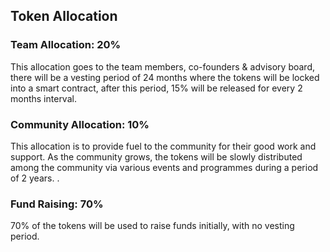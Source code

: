 ## Token Allocation

### Team Allocation: 20%
This allocation goes to the team members, co-founders & advisory board, there will be a  vesting period of 24 months where the tokens will be locked into a smart contract, after this period, 15% will be released for every 2 months interval.

### Community Allocation: 10%
This allocation is to provide fuel to the community for their good work and support. As the community grows, the tokens will be slowly distributed among the community via various events and programmes during a period of 2 years.
.
### Fund Raising: 70%
70% of the tokens will be used to raise funds initially,  with no vesting period.

